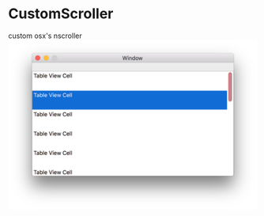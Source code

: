 # CustomScroller
custom osx's nscroller
![alt tag](https://github.com/tomfriwel/CustomScroller/blob/master/Screenshot/%E5%B1%8F%E5%B9%95%E5%BF%AB%E7%85%A7%202016-05-06%2017.20.31.png)
